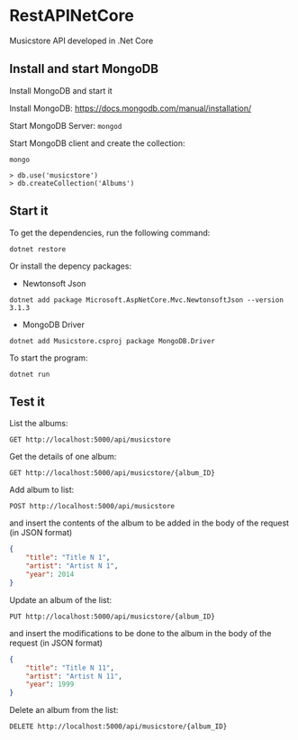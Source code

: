 # RestAPINetCore

Musicstore API developed in .Net Core

## Install and start MongoDB

Install MongoDB and start it

Install MongoDB: https://docs.mongodb.com/manual/installation/

Start MongoDB Server: `mongod`

Start MongoDB client and create the collection:

```
mongo

> db.use('musicstore')
> db.createCollection('Albums')
```

## Start it


To get the dependencies, run the following command:

`dotnet restore`

Or install the depency packages:

- Newtonsoft Json

`dotnet add package Microsoft.AspNetCore.Mvc.NewtonsoftJson --version 3.1.3`


- MongoDB Driver

`dotnet add Musicstore.csproj package MongoDB.Driver`

To start the program:

`dotnet run`

## Test it

List the albums:

`GET http://localhost:5000/api/musicstore`

Get the details of one album: 

`GET http://localhost:5000/api/musicstore/{album_ID}`

Add album to list:

`POST http://localhost:5000/api/musicstore`

and insert the contents of the album to be added in the body of the request (in JSON format)

```JSON
{
    "title": "Title N 1",
    "artist": "Artist N 1",
    "year": 2014
}
```

Update an album of the list:

`PUT http://localhost:5000/api/musicstore/{album_ID}`

and insert the modifications to be done to the album in the body of the request (in JSON format)


```JSON
{
    "title": "Title N 11",
    "artist": "Artist N 11",
    "year": 1999
}
```

Delete an album from the list:

`DELETE http://localhost:5000/api/musicstore/{album_ID}`